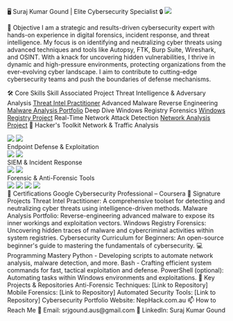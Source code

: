 🖥️ Suraj Kumar Gound | Elite Cybersecurity Specialist 🔒
<a href="https://www.linkedin.com/in/suraj-gound"><img src="https://img.shields.io/badge/-LinkedIn-0072b1?&style=for-the-badge&logo=linkedin&logoColor=white" /></a>

🎯 Objective
I am a strategic and results-driven cybersecurity expert with hands-on experience in digital forensics, incident response, and threat intelligence. My focus is on identifying and neutralizing cyber threats using advanced techniques and tools like Autopsy, FTK, Burp Suite, Wireshark, and OSINT. With a knack for uncovering hidden vulnerabilities, I thrive in dynamic and high-pressure environments, protecting organizations from the ever-evolving cyber landscape. I aim to contribute to cutting-edge cybersecurity teams and push the boundaries of defense mechanisms.

🛠️ Core Skills
Skill	Associated Project
Threat Intelligence & Adversary Analysis	<a href="https://github.com/srjgoundaus/Threat-Intel">Threat Intel Practitioner</a>
Advanced Malware Reverse Engineering	<a href="https://github.com/srjgoundaus/Malware-Analysis">Malware Analysis Portfolio</a>
Deep Dive Windows Registry Forensics	<a href="https://github.com/srjgoundaus/Windows-Registry">Windows Registry Project</a>
Real-Time Network Attack Detection	<a href="https://github.com/srjgoundaus/Network-Monitoring">Network Analysis Project</a>
🔧 Hacker's Toolkit
Network & Traffic Analysis
<div> <img src="https://img.shields.io/badge/-Wireshark-1679A7?&style=for-the-badge&logo=Wireshark&logoColor=white" /> <img src="https://img.shields.io/badge/-Burp%20Suite-8C4C2B?&style=for-the-badge&logo=Burp%20Suite&logoColor=white" /> </div>
Endpoint Defense & Exploitation
<div> <img src="https://img.shields.io/badge/-Microsoft_Defender_for_Endpoint-00A4EF?&style=for-the-badge&logo=Microsoft&logoColor=white" /> <img src="https://img.shields.io/badge/-Metasploit-8A2BE2?&style=for-the-badge&logo=Metasploit&logoColor=white" /> </div>
SIEM & Incident Response
<div> <img src="https://img.shields.io/badge/-Splunk-000000?&style=for-the-badge&logo=Splunk&logoColor=white" /> <img src="https://img.shields.io/badge/-Elastic-005571?&style=for-the-badge&logo=Elastic&logoColor=white" /> </div>
Forensic & Anti-Forensic Tools
<div> <img src="https://img.shields.io/badge/-Autopsy-000000?&style=for-the-badge&logoColor=white" /> <img src="https://img.shields.io/badge/-FTK-FF4500?&style=for-the-badge&logoColor=white" /> <img src="https://img.shields.io/badge/-Regedit-008000?&style=for-the-badge&logoColor=white" /> <img src="https://img.shields.io/badge/-Linux-FCC624?&style=for-the-badge&logo=linux&logoColor=black" /> </div>
📜 Certifications
Google Cybersecurity Professional – Coursera
🚀 Signature Projects
Threat Intel Practitioner: A comprehensive toolset for detecting and neutralizing cyber threats using intelligence-driven methods.
Malware Analysis Portfolio: Reverse-engineering advanced malware to expose its inner workings and exploitation vectors.
Windows Registry Forensics: Uncovering hidden traces of malware and cybercriminal activities within system registries.
Cybersecurity Curriculum for Beginners: An open-source beginner's guide to mastering the fundamentals of cybersecurity.
💻 Programming Mastery
Python - Developing scripts to automate network analysis, malware detection, and more.
Bash - Crafting efficient system commands for fast, tactical exploitation and defense.
PowerShell (optional): Automating tasks within Windows environments and exploitations.
🔗 Key Projects & Repositories
Anti-Forensic Techniques: [Link to Repository]
Mobile Forensics: [Link to Repository]
Automated Security Tools: [Link to Repository]
Cybersecurity Portfolio Website: NepHack.com.au
📫 How to Reach Me
📧 Email: srjgound.aus@gmail.com
💼 LinkedIn: Suraj Kumar Gound
